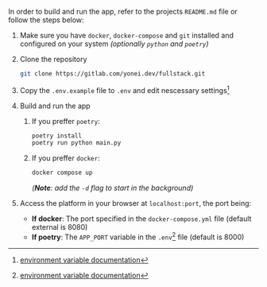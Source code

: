 In order to build and run the app, refer to the projects `README.md` file
or follow the steps below:

1. Make sure you have `docker`, `docker-compose` and `git` installed and
   configured on your system *(optionally `python` and `poetry`)*

2. Clone the repository
    ```sh
    git clone https://gitlab.com/yonei.dev/fullstack.git
    ```

3. Copy the `.env.example` file to `.env` and edit nescessary settings[^1]

4. Build and run the app
    1. If you preffer `poetry`:
        ```sh
        poetry install
        poetry run python main.py
        ```

    2. If you preffer `docker`:
        ```sh
        docker compose up
        ```
        *(**Note**: add the `-d` flag to start in the background)*

5. Access the platform in your browser at `localhost:port`, the port being:
    - **If docker**: The port specified in the `docker-compose.yml` file (default external is 8080)
    - **If poetry**: The `APP_PORT` variable in the `.env`[^1] file (default is 8000)

[^1]: [environment variable documentation](../configure_the_environment)
